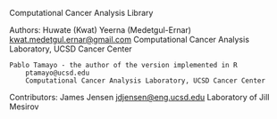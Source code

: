 Computational Cancer Analysis Library

Authors:
    Huwate (Kwat) Yeerna (Medetgul-Ernar)
        kwat.medetgul.ernar@gmail.com
        Computational Cancer Analysis Laboratory, UCSD Cancer Center

    Pablo Tamayo - the author of the version implemented in R
        ptamayo@ucsd.edu
        Computational Cancer Analysis Laboratory, UCSD Cancer Center

Contributors:
    James Jensen
        jdjensen@eng.ucsd.edu
        Laboratory of Jill Mesirov
